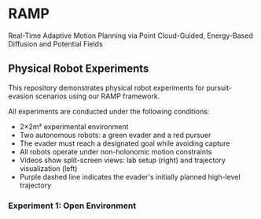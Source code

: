 # RAMP
Real-Time Adaptive Motion Planning via Point Cloud-Guided, Energy-Based Diffusion and Potential Fields
## Physical Robot Experiments
This repository demonstrates physical robot experiments for pursuit-evasion scenarios using our RAMP framework.

All experiments are conducted under the following conditions:

- 2×2m² experimental environment
- Two autonomous robots: a green evader and a red pursuer
- The evader must reach a designated goal while avoiding capture
- All robots operate under non-holonomic motion constraints
- Videos show split-screen views: lab setup (right) and trajectory visualization (left)
- Purple dashed line indicates the evader's initially planned high-level trajectory

### Experiment 1: Open Environment

